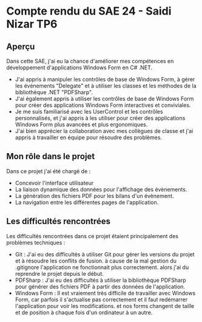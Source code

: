 # Compte rendu du SAE 24 - Saidi Nizar TP6

## Aperçu

Dans cette SAE, j'ai eu la chance d'améliorer mes compétences en développement d'applications Windows Form en C# .NET.

- J'ai appris à manipuler les contrôles de base de Windows Form, à gérer les événements "Delegate" et à utiliser les classes et les méthodes de la bibliothèque .NET "PDFSharp".
- J'ai également appris à utiliser les contrôles de base de Windows Form pour créer des applications Windows Form interactives et conviviales.
- Je me suis familiarisé avec les UserControl et les contrôles personnalisés, et j'ai appris à les utiliser pour créer des applications Windows Form plus avancées et plus ergonomiques.
- J'ai bien apprécier la collaboration avec mes collègues de classe et j'ai appris à travailler en équipe pour résoudre des problèmes.

## Mon rôle dans le projet

Dans ce projet j'ai été chargé de :

- Concevoir l'interface utilisateur
- La liaison dynamique des données pour l'affichage des évènements.
- La génération des fichiers PDF pour les bilans d'un évènement.
- La navigation entre les différentes pages de l'application.

## Les difficultés rencontrées

Les difficultés rencontrées dans ce projet étaient principalement des problèmes techniques :

- Git : J'ai eu des difficultés à utiliser Git pour gérer les versions du projet et à résoudre les conflits de fusion.
  à cause de la mal gestion du .gitignore l'application ne fonctionnait plus correctement. alors j'ai du reprendre le projet depuis le début.
- PDFSharp : J'ai eu des difficultés à utiliser la bibliothèque PDFSharp pour générer des fichiers PDF à partir des données de l'application.
- Windows Form : Il est vraiement très difficile de travailler avec Windows Form, car parfois il s'actualise pas correctement et il faut redémarrer l'application pour voir les modifications. et nos forms changent de taille et de position à chaque fois d'un ordinateur à un autre.
